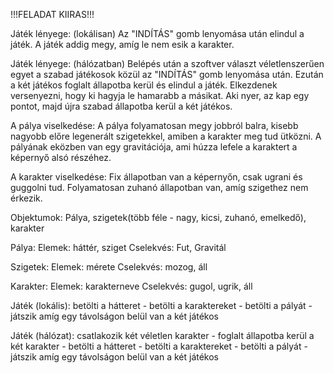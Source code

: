 !!!FELADAT KIIRAS!!!

Játék lényege: (lokálisan)
Az "INDÍTÁS" gomb lenyomása után elindul a játék. A játék addig megy, amíg le nem esik a karakter.

Játék lényege: (hálózatban)
Belépés után a szoftver választ véletlenszerűen egyet a szabad játékosok közül az "INDÍTÁS" gomb lenyomása után. Ezután a két játékos foglalt állapotba kerül és elindul a játék. Elkezdenek versenyezni, hogy ki hagyja le hamarabb a másikat. Aki nyer, az kap egy pontot, majd újra szabad állapotba kerül a két játékos.

A pálya viselkedése:
A pálya folyamatosan megy jobbról balra, kisebb nagyobb előre legenerált szigetekkel, amiben a karakter meg tud ütközni. A pályának eközben van egy gravitációja, ami húzza lefele a karaktert a képernyő alsó részéhez.

A karakter viselkedése:
Fix állapotban van a képernyőn, csak ugrani és guggolni tud. Folyamatosan zuhanó állapotban van, amíg szigethez nem érkezik.

Objektumok: Pálya, szigetek(több féle - nagy, kicsi, zuhanó, emelkedő), karakter


Pálya:
Elemek: háttér, sziget
Cselekvés: Fut, Gravitál

Szigetek:
Elemek: mérete
Cselekvés: mozog, áll

Karakter:
Elemek: karakterneve
Cselekvés: gugol, ugrik, áll


Játék (lokális):
betölti a hátteret -
betölti a karaktereket -
betölti a pályát - 
játszik amíg egy távolságon belül van a két játékos


Játék (hálózat):
csatlakozik két véletlen karakter -
foglalt állapotba kerül a két karakter -
betölti a hátteret -
betölti a karaktereket -
betölti a pályát - 
játszik amíg egy távolságon belül van a két játékos

